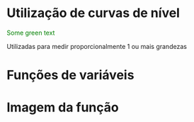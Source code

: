 # Utilização de curvas de nível
<span style="color: green"> Some green text </span>

Utilizadas para medir proporcionalmente 1 ou mais grandezas

# Funções de variáveis

# Imagem da função
